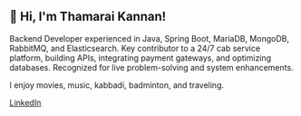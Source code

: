 ## 👋 Hi, I'm Thamarai Kannan!

Backend Developer experienced in Java, Spring Boot, MariaDB, MongoDB, RabbitMQ, and Elasticsearch. Key contributor to a 24/7 cab service platform, building APIs, integrating payment gateways, and optimizing databases. Recognized for live problem-solving and system enhancements.

I enjoy movies, music, kabbadi, badminton, and traveling.

[LinkedIn](https://www.linkedin.com/in/thamarai-kannan-362370238?utm_source=share&utm_campaign=share_via&utm_content=profile&utm_medium=android_app)
